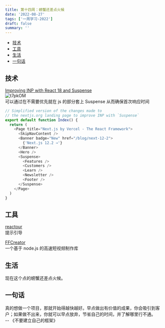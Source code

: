 ```yaml
---
title: 第十四周：螃蟹还差点火候
date: '2022-08-27'
tags: ['一周学习-2022']
draft: false
summary: ''
---
```


- [技术](#技术)
- [工具](#工具)
- [生活](#生活)
- [一句话](#一句话)

## 技术

[Improving INP with React 18 and Suspense](https://vercel.com/blog/improving-interaction-to-next-paint-with-react-18-and-suspense)  
![t7pkOM](https://cdn.jsdelivr.net/gh/klaaay/pbed@main/uPic/t7pkOM.jpg)  
可以通过在不需要优先就在 js 的部分套上 Suspense 从而确保首次响应时间

```ts
// Simplified version of the changes made to
// the nextjs.org landing page to improve INP with `Suspense`
export default function Index() {
  return (
    <Page title="Next.js by Vercel - The React Framework">
      <SkipNavContent />
      <Banner badge="New" href="/blog/next-12-2">
        {'Next.js 12.2 →'}
      </Banner>
      <Hero />
      <Suspense>
        <Features />
        <Customers />
        <Learn />
        <Newsletter />
        <Footer />
      </Suspense>
    </Page>
  )
}
```

## 工具

[reactour](https://github.com/elrumordelaluz/reactour)  
提示引导

[FFCreator](https://github.com/miravideo/FFCreator)  
一个基于 node.js 的高速短视频制作库

## 生活

现在这个点的螃蟹还差点火候。

## 一句话

真的想做一个项目，那就开始得越快越好。早点做出有价值的成果，你会吸引到客户；如果做不出来，你就可以早点放弃，节省自己的时间，并了解哪里行不通。  
-- 《不要建立自己的框架》
